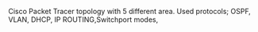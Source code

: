 Cisco Packet Tracer topology with 5 different area.
Used protocols; OSPF, VLAN, DHCP, IP ROUTING,Switchport modes,
